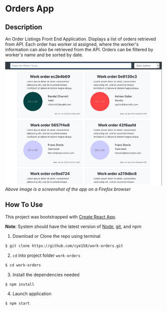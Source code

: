 # Orders App

## Description

An Order Listings Front End Application. Displays a list of orders retrieved from API. Each order has worker id assigned, where the worker's information can also be retrieved from the API. Orders can be filtered by worker's name and be sorted by date.

![work order png](./public/sample.png "work order screenshot")
_Above image is a screenshot of the app on a Firefox browser_

## How To Use

This project was bootstrapped with [Create React App](https://github.com/facebook/create-react-app).

**Note**: System should have the latest version of [Node](https://nodejs.org/en/), [git](https://git-scm.com/downloads), and npm

1. Download or Clone the repo using terminal

```bash
$ git clone https://github.com/cye158/work-orders.git
```

2. `cd` into project folder `work-orders`

```bash
$ cd work-orders
```

3. Install the dependencies needed

```bash
$ npm install
```

4. Launch application

```bash
$ npm start
```
